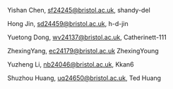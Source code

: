 Yishan Chen, sf24245@bristol.ac.uk, shandy-del

Hong Jin, sd24459@bristol.ac.uk, h-d-jin

Yuetong Dong, wv24137@bristol.ac.uk, Catherinett-111

ZhexingYang, ec24179@bristol.ac.uk ZhexingYoung

Yuzheng Li, nb24046@bristol.ac.uk, Kkan6

Shuzhou Huang, uq24650@bristol.ac.uk, Ted Huang
